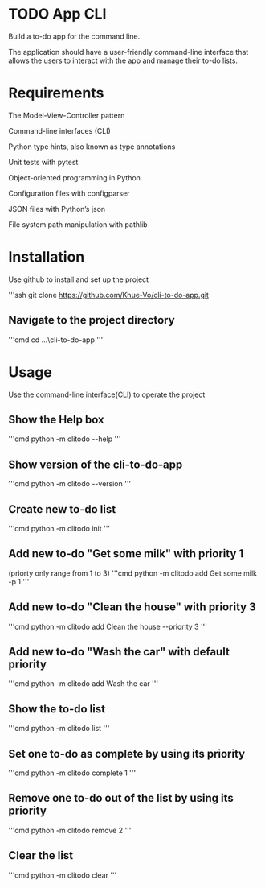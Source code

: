 # TODO App CLI

Build a to-do app for the command line.

The application should have a user-friendly command-line interface that 
allows the users to interact with the app and manage their to-do lists.

# Requirements

The Model-View-Controller pattern

Command-line interfaces (CLI)

Python type hints, also known as type annotations

Unit tests with pytest

Object-oriented programming in Python

Configuration files with configparser

JSON files with Python’s json

File system path manipulation with pathlib

# Installation

Use github to install and set up the project

'''ssh
git clone https://github.com/Khue-Vo/cli-to-do-app.git

## Navigate to the project directory
'''cmd
cd ...\cli-to-do-app
'''

# Usage

Use the command-line interface(CLI) to operate the project

## Show the Help box
'''cmd
python -m clitodo --help
'''

## Show version of the cli-to-do-app
'''cmd
python -m clitodo --version
'''

## Create new to-do list
'''cmd
python -m clitodo init
'''

## Add new to-do "Get some milk" with priority 1 
(priorty only range from 1 to 3)
'''cmd
python -m clitodo add Get some milk -p 1
'''

## Add new to-do "Clean the house" with priority 3
'''cmd
python -m clitodo add Clean the house --priority 3
'''

## Add new to-do "Wash the car" with default priority
'''cmd
python -m clitodo add Wash the car
'''

## Show the to-do list
'''cmd
python -m clitodo list
'''

## Set one to-do as complete by using its priority
'''cmd
python -m clitodo complete 1
'''

## Remove one to-do out of the list by using its priority
'''cmd
python -m clitodo remove 2
'''

## Clear the list
'''cmd
python -m clitodo clear
'''
